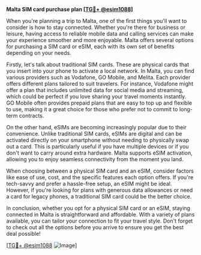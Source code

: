 **Malta SIM card purchase plan [[TG💪+ @esim1088](https://t.me/s/esim1088)]**

When you're planning a trip to Malta, one of the first things you'll want to consider is how to stay connected. Whether you're there for business or leisure, having access to reliable mobile data and calling services can make your experience smoother and more enjoyable. Malta offers several options for purchasing a SIM card or eSIM, each with its own set of benefits depending on your needs.

Firstly, let's talk about traditional SIM cards. These are physical cards that you insert into your phone to activate a local network. In Malta, you can find various providers such as Vodafone, GO Mobile, and Melita. Each provider offers different plans tailored to suit travelers. For instance, Vodafone might offer a plan that includes unlimited data for social media and streaming, which could be perfect if you love sharing your travel moments instantly. GO Mobile often provides prepaid plans that are easy to top up and flexible to use, making it a great choice for those who prefer not to commit to long-term contracts.

On the other hand, eSIMs are becoming increasingly popular due to their convenience. Unlike traditional SIM cards, eSIMs are digital and can be activated directly on your smartphone without needing to physically swap out a card. This is particularly useful if you have multiple devices or if you don't want to carry around extra hardware. Malta supports eSIM activation, allowing you to enjoy seamless connectivity from the moment you land.

When choosing between a physical SIM card and an eSIM, consider factors like ease of use, cost, and the specific features each option offers. If you're tech-savvy and prefer a hassle-free setup, an eSIM might be ideal. However, if you're looking for plans with generous data allowances or need a card for legacy phones, a traditional SIM card could be the better choice.

In conclusion, whether you opt for a physical SIM card or an eSIM, staying connected in Malta is straightforward and affordable. With a variety of plans available, you can tailor your connection to fit your travel style. Don't forget to check out all the options before you arrive to ensure you get the best deal possible! 

[[TG💪+ @esim1088](https://t.me/s/esim1088) ![Image](https://i.postimg.cc/Y0z9fWf4/image.png)]